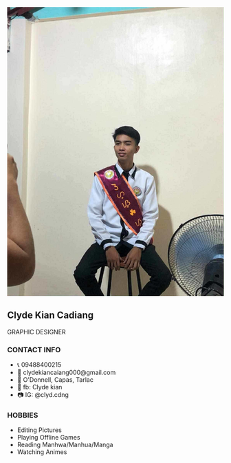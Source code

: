 <!DOCTYPE html>
<html lang="en">
<head>
  <meta charset="UTF-8" />
  <meta name="viewport" content="width=device-width, initial-scale=1.0"/>
  <title>Clyde kian Cadiang Resume</title>
  <link rel="stylesheet" href="styles.css"/>
</head>
<body>
  <div class="resume-container">
    <div class="left-panel">
      <img src="profile.jpg" alt="Profile" class="profile-pic" />
      <h2>Clyde Kian Cadiang</h2>
      <p class="title">GRAPHIC DESIGNER</p>
      <h3>CONTACT INFO</h3>
      <ul>
        <li>📞 09488400215</li>
        <li>📧 clydekiancaiang000@gmail.com</li>
        <li>📍 O'Donnell, Capas, Tarlac</li>
        <li>📘 fb: Clyde kian</li>
        <li>📷 IG: @clyd.cdng</li>
      </ul>
      <h3>HOBBIES</h3>
      <ul>
        <li>Editing Pictures</li>
        <li>Playing Offline Games</li>
        <li>Reading Manhwa/Manhua/Manga</li>
        <li>Watching Animes</li>
      </ul>
    
